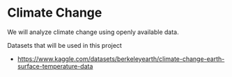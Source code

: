 # Climate Change

We will analyze climate change using openly available data.

Datasets that will be used in this project
- https://www.kaggle.com/datasets/berkeleyearth/climate-change-earth-surface-temperature-data
